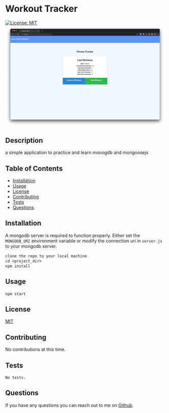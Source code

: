 # Workout Tracker
[![License: MIT](https://img.shields.io/badge/License-MIT-yellow.svg)](https://opensource.org/licenses/MIT)
![Workout Tracker index view](./assets/screenshot.png)
## Description
a simple application to practice and learn monogdb and mongoosejs

## Table of Contents
* [Installation](#installation)
* [Usage](#usage)
* [License](#license)
* [Contributing](#contributing)
* [Tests](#tests)
* [Questions](#questions)

## Installation
A mongodb server is required to function properly. Either set the `MONGODB_URI` environment
variable or modify the connection uri in `server.js` to your mongodb server.
```
clone the repo to your local machine
cd <project_dir>
npm install
```

## Usage
```
npm start
```

## License
[MIT](https://opensource.org/licenses/MIT)

## Contributing
No contributions at this time.

## Tests
```
No tests.
```

## Questions
If you have any questions you can reach out to me on [Github](https://github.com/brhue).

